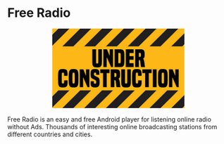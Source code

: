 Free Radio
==========================================================
<p align="center">
  <img src="doc/images/under_construction.jpg" alt="under construction" width="300"/>
</p>

Free Radio is an easy and free Android player for listening online radio without Ads.
Thousands of interesting online broadcasting stations from different countries and cities.
